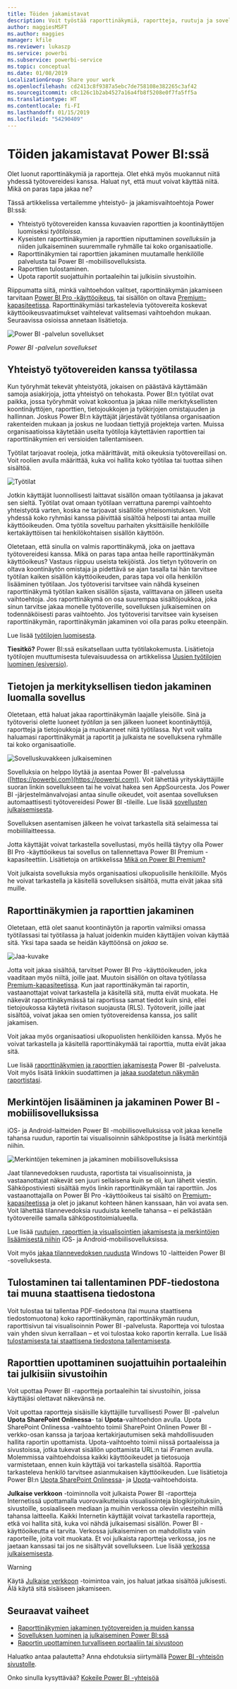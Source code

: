```yaml
---
title: Töiden jakamistavat
description: Voit työstää raporttinäkymiä, raportteja, ruutuja ja sovelluksia yhdessä muiden kanssa ja jakaa niitä eri tavoilla Power BI:ssä. Jokaisella tavalla on omat etunsa.
author: maggiesMSFT
ms.author: maggies
manager: kfile
ms.reviewer: lukaszp
ms.service: powerbi
ms.subservice: powerbi-service
ms.topic: conceptual
ms.date: 01/08/2019
LocalizationGroup: Share your work
ms.openlocfilehash: cd2413c8f9387a5ebc7de758108e382265c3af42
ms.sourcegitcommit: c8c126c1b2ab4527a16a4fb8f5208e0f7fa5ff5a
ms.translationtype: HT
ms.contentlocale: fi-FI
ms.lasthandoff: 01/15/2019
ms.locfileid: "54290409"
---
```

# <a name="ways-to-share-your-work-in-power-bi"></a>Töiden jakamistavat Power BI:ssä

Olet luonut raporttinäkymiä ja raportteja. Olet ehkä myös muokannut niitä yhdessä työtovereidesi kanssa. Haluat nyt, että muut voivat käyttää niitä. Mikä on paras tapa jakaa ne?

Tässä artikkelissa vertailemme yhteistyö- ja jakamisvaihtoehtoja Power BI:ssä:

* Yhteistyö työtovereiden kanssa kuvaavien raporttien ja koontinäyttöjen luomiseksi *työtiloissa*.
* Kyseisten raporttinäkymien ja raporttien niputtaminen *sovelluksiin* ja niiden julkaiseminen suuremmalle ryhmälle tai koko organisaatiolle.
* Raporttinäkymien tai raporttien jakaminen muutamalle henkilölle palvelusta tai Power BI -mobiilisovelluksista.
* Raporttien tulostaminen.
* Upota raportit suojattuihin portaaleihin tai julkisiin sivustoihin.

Riippumatta siitä, minkä vaihtoehdon valitset, raporttinäkymän jakamiseen tarvitaan [Power BI Pro -käyttöoikeus](service-features-license-type.md), tai sisällön on oltava [Premium-kapasiteetissa](service-premium.md). Raporttinäkymiäsi tarkastelevia työtovereita koskevat käyttöoikeusvaatimukset vaihtelevat valitsemasi vaihtoehdon mukaan. Seuraavissa osioissa annetaan lisätietoja. 

![Power BI -palvelun sovellukset](media/service-how-to-collaborate-distribute-dashboards-reports/power-bi-apps-home-blog.png)

*Power BI -palvelun sovellukset*

## <a name="collaborate-with-coworkers-in-a-workspace"></a>Yhteistyö työtovereiden kanssa työtilassa

Kun työryhmät tekevät yhteistyötä, jokaisen on päästävä käyttämään samoja asiakirjoja, jotta yhteistyö on tehokasta. Power BI:n työtilat ovat paikka, jossa työryhmät voivat kokoontua ja jakaa niille merkityksellisten koontinäyttöjen, raporttien, tietojoukkojen ja työkirjojen omistajuuden ja hallinnan. Joskus Power BI:n käyttäjät järjestävät työtilansa organisaation rakenteiden mukaan ja joskus ne luodaan tiettyjä projekteja varten. Muissa organisaatioissa käytetään useita työtiloja käytettävien raporttien tai raporttinäkymien eri versioiden tallentamiseen. 

Työtilat tarjoavat rooleja, jotka määrittävät, mitä oikeuksia työtovereillasi on. Voit roolien avulla määrittää, kuka voi hallita koko työtilaa tai tuottaa siihen sisältöä.

![Työtilat](media/service-how-to-collaborate-distribute-dashboards-reports/power-bi-apps-workspaces.png)

Jotkin käyttäjät luonnollisesti laittavat sisällön omaan työtilaansa ja jakavat sen sieltä. Työtilat ovat omaan työtilaan verrattuna parempi vaihtoehto yhteistyötä varten, koska ne tarjoavat sisällölle yhteisomistuksen. Voit yhdessä koko ryhmäsi kanssa päivittää sisältöä helposti tai antaa muille käyttöoikeuden. Oma työtila soveltuu parhaiten yksittäisille henkilöille kertakäyttöisen tai henkilökohtaisen sisällön käyttöön.

Oletetaan, että sinulla on valmis raporttinäkymä, joka on jaettava työtovereidesi kanssa. Mikä on paras tapa antaa heille raporttinäkymän käyttöoikeus? Vastaus riippuu useista tekijöistä. Jos tietyn työtoverin on oltava koontinäytön omistaja ja pidettävä se ajan tasalla tai hän tarvitsee työtilan kaiken sisällön käyttöoikeuden, paras tapa voi olla henkilön lisääminen työtilaan. Jos työtoverisi tarvitsee vain nähdä kyseinen raporttinäkymä työtilan kaiken sisällön sijasta, valittavana on jälleen useita vaihtoehtoja. Jos raporttinäkymä on osa suurempaa sisältöjoukkoa, joka sinun tarvitse jakaa monelle työtoverille, sovelluksen julkaiseminen on todennäköisesti paras vaihtoehto. Jos työtoverisi tarvitsee vain kyseisen raporttinäkymän, raporttinäkymän jakaminen voi olla paras polku eteenpäin.

Lue lisää [työtilojen luomisesta](service-create-workspaces.md).

**Tiesitkö?** Power BI:ssä esikatsellaan uutta työtilakokemusta. Lisätietoja työtilojen muuttumisesta tulevaisuudessa on artikkelissa [Uusien työtilojen luominen (esiversio)](service-create-the-new-workspaces.md). 

## <a name="distribute-data-and-insights-by-creating-an-app"></a>Tietojen ja merkityksellisen tiedon jakaminen luomalla sovellus

Oletetaan, että haluat jakaa raporttinäkymän laajalle yleisölle. Sinä ja työtoverisi olette luoneet *työtilan* ja sen jälkeen luoneet koontinäyttöjä, raportteja ja tietojoukkoja ja muokanneet niitä työtilassa. Nyt voit valita haluamasi raporttinäkymät ja raportit ja julkaista ne sovelluksena ryhmälle tai koko organisaatiolle.

![Sovelluskuvakkeen julkaiseminen](media/service-how-to-collaborate-distribute-dashboards-reports/power-bi-app-publish-600.png)

Sovelluksia on helppo löytää ja asentaa Power BI -palvelussa ([https://powerbi.com](https://powerbi.com)). Voit lähettää yrityskäyttäjille suoran linkin sovellukseen tai he voivat hakea sen AppSourcesta. Jos Power BI -järjestelmänvalvojasi antaa sinulle oikeudet, voit asentaa sovelluksen automaattisesti työtovereidesi Power BI -tileille. Lue lisää [sovellusten julkaisemisesta](service-create-distribute-apps.md).

Sovelluksen asentamisen jälkeen he voivat tarkastella sitä selaimessa tai mobiililaitteessa.

Jotta käyttäjät voivat tarkastella sovellustasi, myös heillä täytyy olla Power BI Pro -käyttöoikeus tai sovellus on tallennettava Power BI Premium -kapasiteettiin. Lisätietoja on artikkelissa [Mikä on Power BI Premium?](service-premium.md)

Voit julkaista sovelluksia myös organisaatiosi ulkopuolisille henkilöille. Myös he voivat tarkastella ja käsitellä sovelluksen sisältöä, mutta eivät jakaa sitä muille.

## <a name="share-dashboards-and-reports"></a>Raporttinäkymien ja raporttien jakaminen

Oletetaan, että olet saanut koontinäytön ja raportin valmiiksi omassa työtilassasi tai työtilassa ja haluat joidenkin muiden käyttäjien voivan käyttää sitä. Yksi tapa saada se heidän käyttöönsä on *jakaa* se. 

![Jaa-kuvake](media/service-how-to-collaborate-distribute-dashboards-reports/power-bi-share-in-situ.png)

Jotta voit jakaa sisältöä, tarvitset Power BI Pro -käyttöoikeuden, joka vaaditaan myös niiltä, joille jaat. Muutoin sisällön on oltava työtilassa [Premium-kapasiteetissa](service-premium.md). Kun jaat raporttinäkymän tai raportin, vastaanottajat voivat tarkastella ja käsitellä sitä, mutta eivät muokata. He näkevät raporttinäkymässä tai raportissa samat tiedot kuin sinä, ellei tietojoukossa käytetä rivitason suojausta (RLS). Työtoverit, joille jaat sisältöä, voivat jakaa sen omien työtovereidensa kanssa, jos sallit jakamisen. 

Voit jakaa myös organisaatiosi ulkopuolisten henkilöiden kanssa. Myös he voivat tarkastella ja käsitellä raporttinäkymää tai raporttia, mutta eivät jakaa sitä. 

Lue lisää [raporttinäkymien ja raporttien jakamisesta](service-share-dashboards.md) Power BI -palvelusta. Voit myös lisätä linkkiin suodattimen ja [jakaa suodatetun näkymän raportistasi](service-share-reports.md).

## <a name="annotate-and-share-from-the-power-bi-mobile-apps"></a>Merkintöjen lisääminen ja jakaminen Power BI -mobiilisovelluksissa

iOS- ja Android-laitteiden Power BI -mobiilisovelluksissa voit jakaa kenelle tahansa ruudun, raportin tai visualisoinnin sähköpostitse ja lisätä merkintöjä niihin.

![Merkintöjen tekeminen ja jakaminen mobiilisovelluksissa](media/service-how-to-collaborate-distribute-dashboards-reports/power-bi-iphone-annotate.png)

Jaat tilannevedoksen ruudusta, raportista tai visualisoinnista, ja vastaanottajat näkevät sen juuri sellaisena kuin se oli, kun lähetit viestin. Sähköpostiviesti sisältää myös linkin raporttinäkymään tai raporttiin. Jos vastaanottajalla on Power BI Pro -käyttöoikeus tai sisältö on [Premium-kapasiteetissa](service-premium.md) ja olet jo jakanut kohteen hänen kanssaan, hän voi avata sen. Voit lähettää tilannevedoksia ruuduista kenelle tahansa – ei pelkästään työtovereille samalla sähköpostitoimialueella.

Lue lisää [ruutujen, raporttien ja visualisointien jakamisesta ja merkintöjen lisäämisestä niihin](consumer/mobile/mobile-annotate-and-share-a-tile-from-the-mobile-apps.md) iOS- ja Android-mobiilisovelluksissa.

Voit myös [jakaa tilannevedoksen ruudusta](consumer/mobile/mobile-windows-10-phone-app-get-started.md) Windows 10 -laitteiden Power BI -sovelluksesta.

## <a name="print-or-save-as-pdf-or-other-static-file"></a>Tulostaminen tai tallentaminen PDF-tiedostona tai muuna staattisena tiedostona

Voit tulostaa tai tallentaa PDF-tiedostona (tai muuna staattisena tiedostomuotona) koko raporttinäkymän, raporttinäkymän ruudun, raporttisivun tai visualisoinnin Power BI -palvelusta. Raportteja voi tulostaa vain yhden sivun kerrallaan – et voi tulostaa koko raportin kerralla. Lue lisää [tulostamisesta tai staattisena tiedostona tallentamisesta](consumer/end-user-print.md).

## <a name="embed-reports-in-secure-portals-or-public-websites"></a>Raporttien upottaminen suojattuihin portaaleihin tai julkisiin sivustoihin

Voit upottaa Power BI -raportteja portaaleihin tai sivustoihin, joissa käyttäjäsi olettavat näkevänsä ne.  

Voit upottaa raportteja sisäisille käyttäjille turvallisesti Power BI -palvelun **Upota SharePoint Onlinessa**- tai **Upota**-vaihtoehdon avulla. Upota SharePoint Onlinessa -vaihtoehto toimii SharePoint Onlinen Power BI -verkko-osan kanssa ja tarjoaa kertakirjautumisen sekä mahdollisuuden hallita raportin upottamista. Upota-vaihtoehto toimii niissä portaaleissa ja sivustoissa, jotka tukevat sisällön upottamista URL:n tai iFramen avulla. Molemmissa vaihtoehdoissa kaikki käyttöoikeudet ja tietosuoja varmistetaan, ennen kuin käyttäjä voi tarkastella sisältöä. Raporttia tarkasteleva henkilö tarvitsee asianmukaisen käyttöoikeuden. Lue lisätietoja Power BI:n [Upota SharePoint Onlinessa](service-embed-report-spo.md)- ja [Upota](service-embed-secure.md)-vaihtoehdoista.

**Julkaise verkkoon** -toiminnolla voit julkaista Power BI -raportteja Internetissä upottamalla vuorovaikutteisia visualisointeja blogikirjoituksiin, sivustoille, sosiaaliseen mediaan ja muihin verkossa oleviin viesteihin millä tahansa laitteella. Kaikki Internetin käyttäjät voivat tarkastella raportteja, etkä voi hallita sitä, kuka voi nähdä julkaisemasi sisällön. Power BI -käyttöoikeutta ei tarvita. Verkossa julkaiseminen on mahdollista vain raporteille, joita voit muokata. Et voi julkaista raportteja verkossa, jos ne jaetaan kanssasi tai jos ne sisältyvät sovellukseen. Lue lisää [verkossa julkaisemisesta](service-publish-to-web.md).

>[!Warning]
>Käytä [Julkaise verkkoon](service-publish-to-web.md) -toimintoa vain, jos haluat jatkaa sisältöä julkisesti. Älä käytä sitä sisäiseen jakamiseen.

## <a name="next-steps"></a>Seuraavat vaiheet

* [Raporttinäkymien jakaminen työtovereiden ja muiden kanssa](service-share-dashboards.md)
* [Sovelluksen luominen ja julkaiseminen Power BI:ssä](service-create-distribute-apps.md)
* [Raportin upottaminen turvalliseen portaaliin tai sivustoon](service-embed-secure.md)

Haluatko antaa palautetta? Anna ehdotuksia siirtymällä [Power BI -yhteisön sivustolle](https://community.powerbi.com/).

Onko sinulla kysyttävää? [Kokeile Power BI -yhteisöä](http://community.powerbi.com/)
